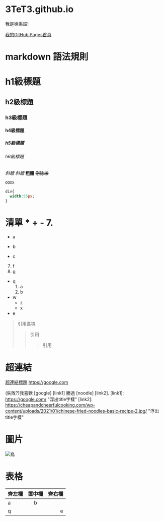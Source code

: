# 3TeT3.github.io

我是徐秉詰!

[我的GitHub Pages首頁](https://redgrandfa.github.io/)


markdown 語法規則
===

# h1級標題
## h2級標題
### h3級標題
#### h4級標題
##### h5級標題
###### h6級標題


*斜體*
_斜體_
**粗體**
~~刪除線~~

`OOXX`

```css
div{
  width:55px;
}

```

清單 * + -  7.
===
* a
+ b
- c

7. f
8. g

* q
  1. a
  2. b
* w
  - z
  - x
* e




> 引用區塊
>> 引用
>>> 引用 




超連結
===
[超連結標題](https://google.com)
<https://google.com>

(失敗?)我喜歡 [google] [link1] 勝過 [noodle] [link2].
[link1]: <https://google.com/>  "浮出title字樣"
[link2]: https://cheapandcheerfulcooking.com/wp-content/uploads/2021/01/chinese-fried-noodles-basic-recipe-2.jpg/ "浮出title字樣"


圖片
===
![鳥](https://image-resizer.cwg.tw/resize/uri/https%3A%2F%2Fas.chdev.tw%2Fweb%2Farticle%2F4%2Fb%2F4%2F4f574fd1-b4f1-424c-aade-f667d263b52c%2FA1067232.jpg/?w=561 "浮出bird")



表格
===
| 齊左欄 | 置中欄 | 齊右欄 |
| :--- | :---: | ----: |
| a | b | 
| q |   | e | 
